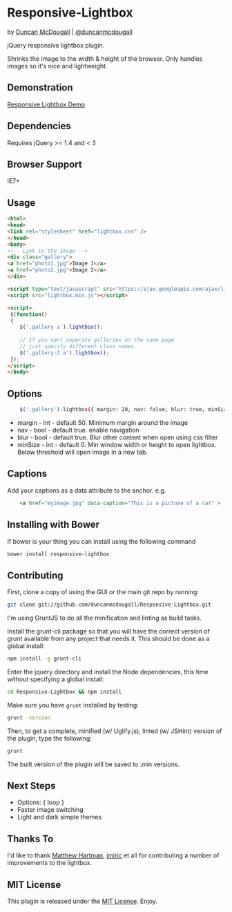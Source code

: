 Responsive-Lightbox
===================
by [Duncan McDougall](https://www.belter.io) | [@duncanmcdougall](http://www.twitter.com/duncanmcdougall)

jQuery responsive lightbox plugin.

Shrinks the image to the width & height of the browser. Only handles images so it's nice and lightweight. 

Demonstration
-------------
[Responsive Lightbox Demo](http://www.duncanmcdougall.co.uk/projects/responsive-lightbox.html)

Dependencies
-------------
Requires jQuery >= 1.4 and < 3

Browser Support
-------------
IE7+


Usage
------

```html
<html>
<head>
<link rel="stylesheet" href="lightbox.css" />
</head>
<body>
<!-- Link to the image -->
<div class="gallery">
<a href="photo1.jpg">Image 1</a>
<a href="photo2.jpg">Image 2</a>
</div>

<script type="text/javascript" src="https://ajax.googleapis.com/ajax/libs/jquery/1.7.2/jquery.min.js"></script>
<script src="lightbox.min.js"></script>

<script>
 $(function()
 {
    $('.gallery a').lightbox(); 
	
	// If you want seperate galleries on the same page
	// just specify different class names. 
	$('.gallery-2 a').lightbox();
 });
</script>
</body>

```

Options
------

```bash
    $('.gallery').lightbox({ margin: 20, nav: false, blur: true, minSize: 480 });
```

* margin - int - default 50. Minimum margin around the image
* nav - bool - default true. enable navigation
* blur - bool - default true. Blur other content when open using css filter
* minSize - int - default 0. Min window width or height to open lightbox. Below threshold will open image in a new tab.

Captions
------

Add your captions as a data attribute to the anchor. e.g.

```html
    <a href="myimage.jpg" data-caption="This is a picture of a cat" >
```

Installing with Bower
------

If bower is your thing you can install using the following command

```bash
bower install responsive-lightbox
```

Contributing
------

First, clone a copy of using the GUI or the main git repo by running:

```bash
git clone git://github.com/duncanmcdougall/Responsive-Lightbox.git
```

I'm using GruntJS to do all the minification and linting as build tasks.

Install the grunt-cli package so that you will have the correct version of grunt available from any project that needs it. This should be done as a global install:

```bash
npm install -g grunt-cli
```

Enter the jquery directory and install the Node dependencies, this time *without* specifying a global install:

```bash
cd Responsive-Lightbox && npm install
```

Make sure you have `grunt` installed by testing:

```bash
grunt -version
```

Then, to get a complete, minified (w/ Uglify.js), linted (w/ JSHint) version of the plugin, type the following:

```bash
grunt
```

The built version of the plugin will be saved to .min versions.

Next Steps
------
* Options: { loop }
* Faster image switching
* Light and dark simple themes

Thanks To
--------
I'd like to thank [Matthew Hartman](http://www.matthewhartman.com.au/), [imiric](https://github.com/imiric) et all for contributing a number of improvements to the lightbox.

MIT License
--------
This plugin is released under the [MIT License](http://duncanmcdougall.mit-license.org/). Enjoy.
